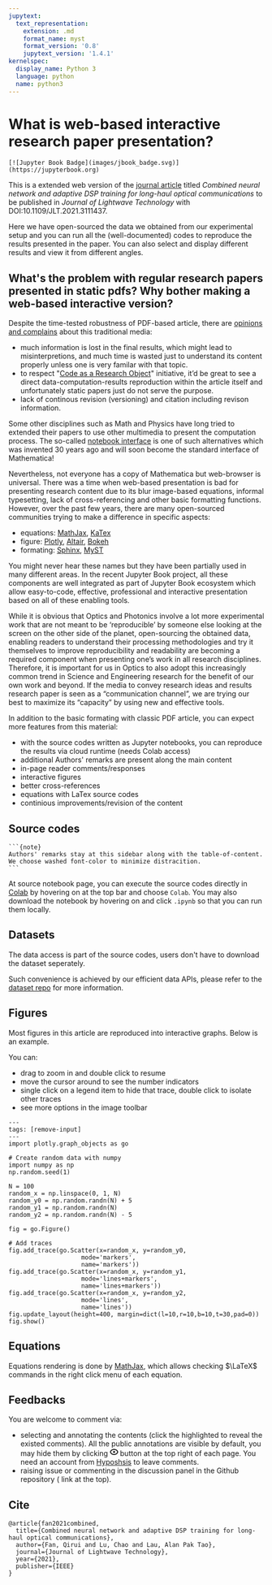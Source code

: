 ```yaml
---
jupytext:
  text_representation:
    extension: .md
    format_name: myst
    format_version: '0.8'
    jupytext_version: '1.4.1'
kernelspec:
  display_name: Python 3
  language: python
  name: python3
---
```


# What is web-based interactive research paper presentation?
```{only} html
[![Jupyter Book Badge](images/jbook_badge.svg)](https://jupyterbook.org)
```
This is a extended web version of the [journal article](https://ieeexplore.ieee.org/abstract/document/9534655/?casa_token=k0nfUkc0KfsAAAAA:t6co-nT1B_q8jei3sQNvOprr33wIwCsCgkeh0GJMq9oSvv7s0NdV0HuYBVswxNnZVFnJOFAlTeU) titled *Combined neural network and adaptive DSP training for long-haul optical communications* to be published in *Journal of Lightwave Technology* with DOI:10.1109/JLT.2021.3111437.

Here we have open-sourced the data we obtained from our experimental setup and you can run all the (well-documented) codes to reproduce the results presented in the paper. You can also select and display different results and view it from different angles. 

## What's the problem with regular research papers presented in static pdfs? Why bother making a web-based interactive version?
Despite the time-tested robustness of PDF-based article, there are [opinions and complains](https://www.theatlantic.com/science/archive/2018/04/the-scientific-paper-is-obsolete/556676/) about this traditional media:
- much information is lost in the final results, which might lead to misinterpretions, and much time is wasted just to understand its content properly unless one is very familar with that topic.
- to respect "[Code as a Research Object](https://www.researchobject.org/initiative/code-as-a-research-object/)" initiative, it’d be great to see a direct data-computation-results reproduction within the article itself and unfortunately static papers just do not serve the purpose.
- lack of continous revision (versioning) and citation including revison information.

Some other disciplines such as Math and Physics have long tried to extended their papers to use other multimedia to present the computation process. The so-called [notebook interface](https://en.wikipedia.org/wiki/Notebook_interface) is one of such alternatives which was invented 30 years ago and will soon become the standard interface of Mathematica!

Nevertheless, not everyone has a copy of Mathematica but web-browser is universal. There was a time when web-based presentation is bad for presenting research content due to its blur image-based equations, informal typesetting, lack of cross-referencing and other basic formatting functions. However, over the past few years, there are many open-sourced communities trying to make a difference in specific aspects:
- equations: [MathJax](https://www.mathjax.org/), [KaTex](https://katex.org/)
- figure: [Plotly](https://plotly.com/python/), [Altair](https://altair-viz.github.io/), [Bokeh](https://bokeh.org/)
- formating: [Sphinx](https://www.sphinx-doc.org/en/master/), [MyST](https://myst-parser.readthedocs.io/en/latest/index.html)

You might never hear these names but they have been partially used in many different areas. In the recent Jupyter Book project, all these components are well integrated as part of Jupyter Book ecosystem which allow easy-to-code, effective, professional and interactive presentation based on all of these enabling tools.

While it is obvious that Optics and Photonics involve a lot more experimental work that are not meant to be ‘reproducible’ by someone else looking at the screen on the other side of the planet, open-sourcing the obtained data, enabling readers to understand their processing methodologies and try it themselves to improve reproducibility and readability are becoming a required component when presenting one’s work in all research disciplines. Therefore, it is important for us in Optics to also adopt this increasingly common trend in Science and Engineering research for the benefit of our own work and beyond. If the media to convey research ideas and results research paper is seen as a “communication channel”, we are trying our best to maximize its “capacity” by using new and effective tools.

In addition to the basic formating with classic PDF article, you can expect more features from this material:
- with the source codes written as Jupyter notebooks, you can reproduce the results via cloud runtime (needs Colab access)
- additional Authors' remarks are present along the main content 
- in-page reader comments/responses
- interactive figures
- better cross-references
- equations with LaTex source codes
- continious improvements/revision of the content

## Source codes
``````{margin}
```{note}
Authors' remarks stay at this sidebar along with the table-of-content. We choose washed font-color to minimize distracition.
```
``````

At source notebook page, you can execute the source codes directly in [Colab](https://research.google.com/colaboratory/) by hovering on <i class="fas fa-rocket"></i> at the top bar and choose `Colab`. You may also download the notebook by hovering on <i class="fas fa-download"></i> and click `.ipynb` so that you can run them locally.


## Datasets
The data access is part of the source codes, users don't have to download the dataset seperately.

Such convenience is achieved by our efficient data APIs, please refer to the [dataset repo](https://github.com/remifan/LabPtPTm2) for more information.


## Figures
Most figures in this article are reproduced into interactive graphs.
Below is an example.

You can:
- drag to zoom in and double click to resume
- move the cursor around to see the number indicators
- single click on a legend item to hide that trace, double click to isolate other traces
- see more options in the image toolbar


```{code-cell} ipython3
---
tags: [remove-input]
---
import plotly.graph_objects as go

# Create random data with numpy
import numpy as np
np.random.seed(1)

N = 100
random_x = np.linspace(0, 1, N)
random_y0 = np.random.randn(N) + 5
random_y1 = np.random.randn(N)
random_y2 = np.random.randn(N) - 5

fig = go.Figure()

# Add traces
fig.add_trace(go.Scatter(x=random_x, y=random_y0,
                    mode='markers',
                    name='markers'))
fig.add_trace(go.Scatter(x=random_x, y=random_y1,
                    mode='lines+markers',
                    name='lines+markers'))
fig.add_trace(go.Scatter(x=random_x, y=random_y2,
                    mode='lines',
                    name='lines'))
fig.update_layout(height=400, margin=dict(l=10,r=10,b=10,t=30,pad=0))
fig.show()
```

## Equations

Equations rendering is done by [MathJax](https://www.mathjax.org/), which allows checking $\LaTeX$ commands in the right click menu of each equation. 

## Feedbacks
You are welcome to comment via:
- selecting and annotating the contents (click the highlighted to reveal the existed comments). All the public annotations are visible by default, you may hide them by clicking <svg xmlns="http://www.w3.org/2000/svg" width="16" height="16" viewBox="0 0 16 16" class=""><g fill-rule="evenodd"><rect fill="none" stroke="none" x="0" y="0" width="16" height="16"></rect><path fill="none" stroke="currentColor" stroke-linecap="round" stroke-linejoin="round" stroke-width="2" d="M8 13c3.866 0 7-2.239 7-5s-3.134-5-7-5-7 2.239-7 5 3.134 5 7 5zm0-4a1 1 0 1 0 0-2 1 1 0 0 0 0 2z"></path></g></svg> button at the top right of each page.
You need an account from [Hyposhsis](https://web.hypothes.is/) to leave comments.
- raising issue or commenting in the discussion panel in the Github repository (<i class="fab fa-github"></i> link at the top).

## Cite
    @article{fan2021combined,
      title={Combined neural network and adaptive DSP training for long-haul optical communications},
      author={Fan, Qirui and Lu, Chao and Lau, Alan Pak Tao},
      journal={Journal of Lightwave Technology},
      year={2021},
      publisher={IEEE}
    }
